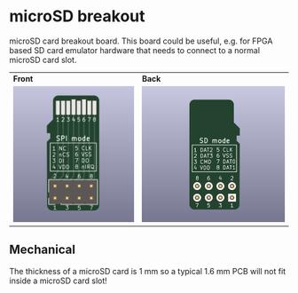 # microSD breakout
microSD card breakout board. This board could be useful, e.g. for FPGA based SD card emulator hardware that needs to connect to a normal microSD card slot.

<table>
  <tr>
    <td><b>Front</b></td>
    <td><b>Back</b></td>
  </tr>
  <tr>
    <td><img src="/doc/images/front.png" alt="Front view" width="400"/></td>
    <td><img src="/doc/images/back.png" alt="Back view" width="480"/></td>
  </tr>
</table>

## Mechanical
The thickness of a microSD card is 1 mm so a typical 1.6 mm PCB will not fit inside a microSD card slot!
